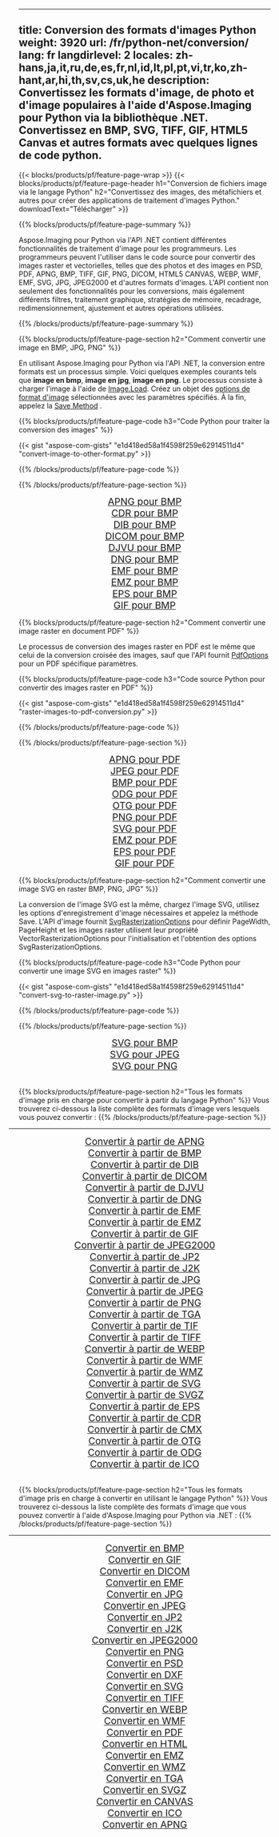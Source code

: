 ﻿
---
title: Conversion des formats d'images Python 
weight: 3920
url: /fr/python-net/conversion/ 
lang: fr
langdirlevel: 2
locales: zh-hans,ja,it,ru,de,es,fr,nl,id,lt,pl,pt,vi,tr,ko,zh-hant,ar,hi,th,sv,cs,uk,he
description: Convertissez les formats d'image, de photo et d'image populaires à l'aide d'Aspose.Imaging pour Python via la bibliothèque .NET. Convertissez en BMP, SVG, TIFF, GIF, HTML5 Canvas et autres formats avec quelques lignes de code python.
---

{{< blocks/products/pf/feature-page-wrap >}}
{{< blocks/products/pf/feature-page-header h1="Conversion de fichiers image via le langage Python" h2="Convertissez des images, des métafichiers et autres pour créer des applications de traitement d'images Python." downloadText="Télécharger" >}}

{{% blocks/products/pf/feature-page-summary %}}

Aspose.Imaging pour Python via l'API .NET contient différentes fonctionnalités de traitement d'image pour les programmeurs. Les programmeurs peuvent l'utiliser dans le code source pour convertir des images raster et vectorielles, telles que des photos et des images en PSD, PDF, APNG, BMP, TIFF, GIF, PNG, DICOM, HTML5 CANVAS, WEBP, WMF, EMF, SVG, JPG, JPEG2000 et d'autres formats d'images. L'API contient non seulement des fonctionnalités pour les conversions, mais également différents filtres, traitement graphique, stratégies de mémoire, recadrage, redimensionnement, ajustement et autres opérations utilisées.

{{% /blocks/products/pf/feature-page-summary  %}}

{{% blocks/products/pf/feature-page-section  h2="Comment convertir une image en BMP, JPG, PNG" %}}

En utilisant Aspose.Imaging pour Python via l'API .NET, la conversion entre formats est un processus simple. Voici quelques exemples courants tels que **image en bmp**, **image en jpg**, **image en png**. Le processus consiste à charger l'image à l'aide de [Image.Load](https://apireference.aspose.com/imaging/net/aspose.imaging/image/methods/load). Créez un objet des [options de format d'image](https://apireference.aspose.com/imaging/net/aspose.imaging.imageoptions) sélectionnées avec les paramètres spécifiés. À la fin, appelez la [Save Method](https://apireference.aspose.com/imaging/net/aspose.imaging.image/save/methods/4) .

{{% blocks/products/pf/feature-page-code h3="Code Python pour traiter la conversion des images" %}}

{{< gist "aspose-com-gists" "e1d418ed58a1f4598f259e62914511d4" "convert-image-to-other-format.py" >}}

{{% /blocks/products/pf/feature-page-code  %}}

{{% /blocks/products/pf/feature-page-section %}}

<div class="container-fluid productfamilypage bg-gray">
    <div class="convertypes bg-gray agp-content section">
        <div class="container">
		<div class="row other-converters" style="gap: 10px;font-size: 19px;text-align:center;">
		   <div class="col-md-2 other-converter remove-lp remove-rp">
		      <a href="/imaging/fr/python-net/conversion/apng-to-bmp/" style="padding:15px;">APNG pour BMP</a>
		   </div>
		   <div class="col-md-2 other-converter remove-lp remove-rp">
		      <a href="/imaging/fr/python-net/conversion/cdr-to-bmp/" style="padding:15px;">CDR pour BMP</a>
		   </div>
		   <div class="col-md-2 other-converter remove-lp remove-rp">
		      <a href="/imaging/fr/python-net/conversion/dib-to-bmp/" style="padding:15px;">DIB pour BMP</a>
		   </div>
		   <div class="col-md-2 other-converter remove-lp remove-rp">
		      <a href="/imaging/fr/python-net/conversion/dicom-to-bmp/" style="padding:15px;">DICOM pour BMP</a>
		   </div>
 		   <div class="col-md-2 other-converter remove-lp remove-rp">
		      <a href="/imaging/fr/python-net/conversion/djvu-to-bmp/" style="padding:15px;">DJVU pour BMP</a>
		   </div>
		   <div class="col-md-2 other-converter remove-lp remove-rp">
		      <a href="/imaging/fr/python-net/conversion/dng-to-bmp/" style="padding:15px;">DNG pour BMP</a>
		   </div>
		   <div class="col-md-2 other-converter remove-lp remove-rp">
		      <a href="/imaging/fr/python-net/conversion/emf-to-bmp/" style="padding:15px;">EMF pour BMP</a>
		   </div>
		   <div class="col-md-2 other-converter remove-lp remove-rp">
		      <a href="/imaging/fr/python-net/conversion/emz-to-bmp/" style="padding:15px;">EMZ pour BMP</a>
		   </div>
		   <div class="col-md-2 other-converter remove-lp remove-rp">
		      <a href="/imaging/fr/python-net/conversion/eps-to-bmp/" style="padding:15px;">EPS pour BMP</a>
		   </div>
		   <div class="col-md-2 other-converter remove-lp remove-rp">
		      <a href="/imaging/fr/python-net/conversion/gif-to-bmp/" style="padding:15px;">GIF pour BMP</a>
		   </div>
		</div>
	</div>
    </div>
</div>

{{% blocks/products/pf/feature-page-section  h2="Comment convertir une image raster en document PDF" %}}

Le processus de conversion des images raster en PDF est le même que celui de la conversion croisée des images, sauf que l'API fournit [PdfOptions](https://apireference.aspose.com/imaging/net/aspose.imaging.imageoptions/pdfoptions) pour un PDF spécifique paramètres.

{{% blocks/products/pf/feature-page-code h3="Code source Python pour convertir des images raster en PDF" %}}

{{< gist "aspose-com-gists" "e1d418ed58a1f4598f259e62914511d4" "raster-images-to-pdf-conversion.py" >}}

{{% /blocks/products/pf/feature-page-code  %}}

{{% /blocks/products/pf/feature-page-section %}}

<div class="container-fluid productfamilypage bg-gray">
    <div class="convertypes bg-gray agp-content section">
        <div class="container">
		<div class="row other-converters" style="gap: 10px;font-size: 19px;text-align:center;">
		   <div class="col-md-2 other-converter remove-lp remove-rp">
		      <a href="/imaging/fr/python-net/conversion/apng-to-PDF/" style="padding:15px;">APNG pour PDF</a>
		   </div>
		   <div class="col-md-2 other-converter remove-lp remove-rp">
		      <a href="/imaging/fr/python-net/conversion/jpeg-to-PDF/" style="padding:15px;">JPEG pour PDF</a>
		   </div>
		   <div class="col-md-2 other-converter remove-lp remove-rp">
		      <a href="/imaging/fr/python-net/conversion/bmp-to-PDF/" style="padding:15px;">BMP pour PDF</a>
		   </div>
		   <div class="col-md-2 other-converter remove-lp remove-rp">
		      <a href="/imaging/fr/python-net/conversion/odg-to-PDF/" style="padding:15px;">ODG pour PDF</a>
		   </div>
 		   <div class="col-md-2 other-converter remove-lp remove-rp">
		      <a href="/imaging/fr/python-net/conversion/otg-to-PDF/" style="padding:15px;">OTG pour PDF</a>
		   </div>
		   <div class="col-md-2 other-converter remove-lp remove-rp">
		      <a href="/imaging/fr/python-net/conversion/png-to-PDF/" style="padding:15px;">PNG pour PDF</a>
		   </div>
		   <div class="col-md-2 other-converter remove-lp remove-rp">
		      <a href="/imaging/fr/python-net/conversion/svg-to-PDF/" style="padding:15px;">SVG pour PDF</a>
		   </div>
		   <div class="col-md-2 other-converter remove-lp remove-rp">
		      <a href="/imaging/fr/python-net/conversion/emz-to-PDF/" style="padding:15px;">EMZ pour PDF</a>
		   </div>
		   <div class="col-md-2 other-converter remove-lp remove-rp">
		      <a href="/imaging/fr/python-net/conversion/eps-to-PDF/" style="padding:15px;">EPS pour PDF</a>
		   </div>
		   <div class="col-md-2 other-converter remove-lp remove-rp">
		      <a href="/imaging/fr/python-net/conversion/gif-to-PDF/" style="padding:15px;">GIF pour PDF</a>
		   </div>
		</div>
	</div>
    </div>
</div>

{{% blocks/products/pf/feature-page-section  h2="Comment convertir une image SVG en raster BMP, PNG, JPG" %}}

La conversion de l'image SVG est la même, chargez l'image SVG, utilisez les options d'enregistrement d'image nécessaires et appelez la méthode Save. L'API d'image fournit [SvgRasterizationOptions](https://apireference.aspose.com/imaging/net/aspose.imaging.imageoptions/svgrasterizationoptions) pour définir PageWidth, PageHeight et les images raster utilisent leur propriété VectorRasterizationOptions pour l'initialisation et l'obtention des options SvgRasterizationOptions. 

{{% blocks/products/pf/feature-page-code h3="Code Python pour convertir une image SVG en images raster" %}}

{{< gist "aspose-com-gists" "e1d418ed58a1f4598f259e62914511d4" "convert-svg-to-raster-image.py" >}}

{{% /blocks/products/pf/feature-page-code  %}}

{{% /blocks/products/pf/feature-page-section %}}

<div class="container-fluid productfamilypage bg-gray">
    <div class="convertypes bg-gray agp-content section">
        <div class="container">
		<div class="row other-converters" style="gap: 10px;font-size: 19px;text-align:center;">
		   <div class="col-md-2 other-converter remove-lp remove-rp">
		      <a href="/imaging/fr/python-net/conversion/SVG-to-bmp/" style="padding:15px;">SVG pour BMP</a>
		   </div>
		   <div class="col-md-2 other-converter remove-lp remove-rp">
		      <a href="/imaging/fr/python-net/conversion/SVG-to-jpeg/" style="padding:15px;">SVG pour JPEG</a>
		   </div>
		   <div class="col-md-2 other-converter remove-lp remove-rp">
		      <a href="/imaging/fr/python-net/conversion/SVG-to-png/" style="padding:15px;">SVG pour PNG</a>
		   </div>		   
		</div>
	</div>
    </div>
</div>
<br/>

{{% blocks/products/pf/feature-page-section  h2="Tous les formats d'image pris en charge pour convertir à partir du langage Python" %}}
Vous trouverez ci-dessous la liste complète des formats d'image vers lesquels vous pouvez convertir :
{{% /blocks/products/pf/feature-page-section %}}
<div class="container-fluid productfamilypage bg-gray">
    <div class="convertypes bg-gray agp-content section">
        <div class="container">
                <hr style="margin-left:-20px;"/>
		<div class="row other-converters" style="gap: 10px;font-size: 19px;text-align:center;">
		    <div class='col-md-2 other-converter remove-lp remove-rp'><a href="/imaging/fr/python-net/conversion/from/apng/" style="padding:15px;">Convertir à partir de APNG</a></div>
<div class='col-md-2 other-converter remove-lp remove-rp'><a href="/imaging/fr/python-net/conversion/from/bmp/" style="padding:15px;">Convertir à partir de BMP</a></div>
<div class='col-md-2 other-converter remove-lp remove-rp'><a href="/imaging/fr/python-net/conversion/from/dib/" style="padding:15px;">Convertir à partir de DIB</a></div>
<div class='col-md-2 other-converter remove-lp remove-rp'><a href="/imaging/fr/python-net/conversion/from/dicom/" style="padding:15px;">Convertir à partir de DICOM</a></div>
<div class='col-md-2 other-converter remove-lp remove-rp'><a href="/imaging/fr/python-net/conversion/from/djvu/" style="padding:15px;">Convertir à partir de DJVU</a></div>
<div class='col-md-2 other-converter remove-lp remove-rp'><a href="/imaging/fr/python-net/conversion/from/dng/" style="padding:15px;">Convertir à partir de DNG</a></div>
<div class='col-md-2 other-converter remove-lp remove-rp'><a href="/imaging/fr/python-net/conversion/from/emf/" style="padding:15px;">Convertir à partir de EMF</a></div>
<div class='col-md-2 other-converter remove-lp remove-rp'><a href="/imaging/fr/python-net/conversion/from/emz/" style="padding:15px;">Convertir à partir de EMZ</a></div>
<div class='col-md-2 other-converter remove-lp remove-rp'><a href="/imaging/fr/python-net/conversion/from/gif/" style="padding:15px;">Convertir à partir de GIF</a></div>
<div class='col-md-2 other-converter remove-lp remove-rp'><a href="/imaging/fr/python-net/conversion/from/jpeg2000/" style="padding:15px;">Convertir à partir de JPEG2000</a></div>
<div class='col-md-2 other-converter remove-lp remove-rp'><a href="/imaging/fr/python-net/conversion/from/jp2/" style="padding:15px;">Convertir à partir de JP2</a></div>
<div class='col-md-2 other-converter remove-lp remove-rp'><a href="/imaging/fr/python-net/conversion/from/j2k/" style="padding:15px;">Convertir à partir de J2K</a></div>
<div class='col-md-2 other-converter remove-lp remove-rp'><a href="/imaging/fr/python-net/conversion/from/jpg/" style="padding:15px;">Convertir à partir de JPG</a></div>
<div class='col-md-2 other-converter remove-lp remove-rp'><a href="/imaging/fr/python-net/conversion/from/jpeg/" style="padding:15px;">Convertir à partir de JPEG</a></div>
<div class='col-md-2 other-converter remove-lp remove-rp'><a href="/imaging/fr/python-net/conversion/from/png/" style="padding:15px;">Convertir à partir de PNG</a></div>
<div class='col-md-2 other-converter remove-lp remove-rp'><a href="/imaging/fr/python-net/conversion/from/tga/" style="padding:15px;">Convertir à partir de TGA</a></div>
<div class='col-md-2 other-converter remove-lp remove-rp'><a href="/imaging/fr/python-net/conversion/from/tif/" style="padding:15px;">Convertir à partir de TIF</a></div>
<div class='col-md-2 other-converter remove-lp remove-rp'><a href="/imaging/fr/python-net/conversion/from/tiff/" style="padding:15px;">Convertir à partir de TIFF</a></div>
<div class='col-md-2 other-converter remove-lp remove-rp'><a href="/imaging/fr/python-net/conversion/from/webp/" style="padding:15px;">Convertir à partir de WEBP</a></div>
<div class='col-md-2 other-converter remove-lp remove-rp'><a href="/imaging/fr/python-net/conversion/from/wmf/" style="padding:15px;">Convertir à partir de WMF</a></div>
<div class='col-md-2 other-converter remove-lp remove-rp'><a href="/imaging/fr/python-net/conversion/from/wmz/" style="padding:15px;">Convertir à partir de WMZ</a></div>
<div class='col-md-2 other-converter remove-lp remove-rp'><a href="/imaging/fr/python-net/conversion/from/svg/" style="padding:15px;">Convertir à partir de SVG</a></div>
<div class='col-md-2 other-converter remove-lp remove-rp'><a href="/imaging/fr/python-net/conversion/from/svgz/" style="padding:15px;">Convertir à partir de SVGZ</a></div>
<div class='col-md-2 other-converter remove-lp remove-rp'><a href="/imaging/fr/python-net/conversion/from/eps/" style="padding:15px;">Convertir à partir de EPS</a></div>
<div class='col-md-2 other-converter remove-lp remove-rp'><a href="/imaging/fr/python-net/conversion/from/cdr/" style="padding:15px;">Convertir à partir de CDR</a></div>
<div class='col-md-2 other-converter remove-lp remove-rp'><a href="/imaging/fr/python-net/conversion/from/cmx/" style="padding:15px;">Convertir à partir de CMX</a></div>
<div class='col-md-2 other-converter remove-lp remove-rp'><a href="/imaging/fr/python-net/conversion/from/otg/" style="padding:15px;">Convertir à partir de OTG</a></div>
<div class='col-md-2 other-converter remove-lp remove-rp'><a href="/imaging/fr/python-net/conversion/from/odg/" style="padding:15px;">Convertir à partir de ODG</a></div>
<div class='col-md-2 other-converter remove-lp remove-rp'><a href="/imaging/fr/python-net/conversion/from/ico/" style="padding:15px;">Convertir à partir de ICO</a></div>
                </div>
        </div>
    </div>
</div>
<br/>

{{% blocks/products/pf/feature-page-section  h2="Tous les formats d'image pris en charge à convertir en utilisant le langage Python" %}}
Vous trouverez ci-dessous la liste complète des formats d'image que vous pouvez convertir à l'aide d'Aspose.Imaging pour Python via .NET :
{{% /blocks/products/pf/feature-page-section %}}
<div class="container-fluid productfamilypage bg-gray">
    <div class="convertypes bg-gray agp-content section">
        <div class="container">
	        <hr style="margin-left:-20px;"/>
		<div class="row other-converters" style="gap: 10px;font-size: 19px;text-align:center;">
		    <div class='col-md-2 other-converter remove-lp remove-rp'><a href="/imaging/fr/python-net/conversion/to/bmp/" style="padding:15px;">Convertir en BMP</a></div>
<div class='col-md-2 other-converter remove-lp remove-rp'><a href="/imaging/fr/python-net/conversion/to/gif/" style="padding:15px;">Convertir en GIF</a></div>
<div class='col-md-2 other-converter remove-lp remove-rp'><a href="/imaging/fr/python-net/conversion/to/dicom/" style="padding:15px;">Convertir en DICOM</a></div>
<div class='col-md-2 other-converter remove-lp remove-rp'><a href="/imaging/fr/python-net/conversion/to/emf/" style="padding:15px;">Convertir en EMF</a></div>
<div class='col-md-2 other-converter remove-lp remove-rp'><a href="/imaging/fr/python-net/conversion/to/jpg/" style="padding:15px;">Convertir en JPG</a></div>
<div class='col-md-2 other-converter remove-lp remove-rp'><a href="/imaging/fr/python-net/conversion/to/jpeg/" style="padding:15px;">Convertir en JPEG</a></div>
<div class='col-md-2 other-converter remove-lp remove-rp'><a href="/imaging/fr/python-net/conversion/to/jp2/" style="padding:15px;">Convertir en JP2</a></div>
<div class='col-md-2 other-converter remove-lp remove-rp'><a href="/imaging/fr/python-net/conversion/to/j2k/" style="padding:15px;">Convertir en J2K</a></div>
<div class='col-md-2 other-converter remove-lp remove-rp'><a href="/imaging/fr/python-net/conversion/to/jpeg2000/" style="padding:15px;">Convertir en JPEG2000</a></div>
<div class='col-md-2 other-converter remove-lp remove-rp'><a href="/imaging/fr/python-net/conversion/to/png/" style="padding:15px;">Convertir en PNG</a></div>
<div class='col-md-2 other-converter remove-lp remove-rp'><a href="/imaging/fr/python-net/conversion/to/psd/" style="padding:15px;">Convertir en PSD</a></div>
<div class='col-md-2 other-converter remove-lp remove-rp'><a href="/imaging/fr/python-net/conversion/to/dxf/" style="padding:15px;">Convertir en DXF</a></div>
<div class='col-md-2 other-converter remove-lp remove-rp'><a href="/imaging/fr/python-net/conversion/to/svg/" style="padding:15px;">Convertir en SVG</a></div>
<div class='col-md-2 other-converter remove-lp remove-rp'><a href="/imaging/fr/python-net/conversion/to/tiff/" style="padding:15px;">Convertir en TIFF</a></div>
<div class='col-md-2 other-converter remove-lp remove-rp'><a href="/imaging/fr/python-net/conversion/to/webp/" style="padding:15px;">Convertir en WEBP</a></div>
<div class='col-md-2 other-converter remove-lp remove-rp'><a href="/imaging/fr/python-net/conversion/to/wmf/" style="padding:15px;">Convertir en WMF</a></div>
<div class='col-md-2 other-converter remove-lp remove-rp'><a href="/imaging/fr/python-net/conversion/to/pdf/" style="padding:15px;">Convertir en PDF</a></div>
<div class='col-md-2 other-converter remove-lp remove-rp'><a href="/imaging/fr/python-net/conversion/to/html/" style="padding:15px;">Convertir en HTML</a></div>
<div class='col-md-2 other-converter remove-lp remove-rp'><a href="/imaging/fr/python-net/conversion/to/emz/" style="padding:15px;">Convertir en EMZ</a></div>
<div class='col-md-2 other-converter remove-lp remove-rp'><a href="/imaging/fr/python-net/conversion/to/wmz/" style="padding:15px;">Convertir en WMZ</a></div>
<div class='col-md-2 other-converter remove-lp remove-rp'><a href="/imaging/fr/python-net/conversion/to/tga/" style="padding:15px;">Convertir en TGA</a></div>
<div class='col-md-2 other-converter remove-lp remove-rp'><a href="/imaging/fr/python-net/conversion/to/svgz/" style="padding:15px;">Convertir en SVGZ</a></div>
<div class='col-md-2 other-converter remove-lp remove-rp'><a href="/imaging/fr/python-net/conversion/to/canvas/" style="padding:15px;">Convertir en CANVAS</a></div>
<div class='col-md-2 other-converter remove-lp remove-rp'><a href="/imaging/fr/python-net/conversion/to/ico/" style="padding:15px;">Convertir en ICO</a></div>
<div class='col-md-2 other-converter remove-lp remove-rp'><a href="/imaging/fr/python-net/conversion/to/apng/" style="padding:15px;">Convertir en APNG</a></div>
                </div>
        </div>
    </div>
</div>

